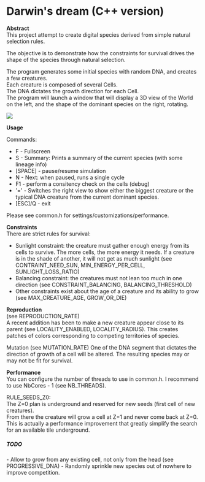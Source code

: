 Darwin's dream (C++ version)
=================

<b>Abstract</b><br/>
This project attempt to create digital species derived from simple natural selection rules.

The objective is to demonstrate how the constraints for survival drives the shape of the species through natural selection.

The program generates some initial species with random DNA, and creates a few creatures.<br/>
Each creature is composed of several Cells.<br/>
The DNA dictates the growth direction for each Cell.<br/>
The program will launch a window that will display a 3D view of the World on the left, and the shape of the dominant species on the right, rotating.

![](https://raw.github.com/benji/darwins-dream-cpp/master/docs/screenshot-3.png)

<b>Usage</b><br/>

Commands:
  * F - Fullscreen
  * S - Summary: Prints a summary of the current species (with some lineage info)
  * [SPACE] - pause/resume simulation
  * N - Next: when paused, runs a single cycle
  * F1 - perform a consitency check on the cells (debug)
  * '=' - Switches the right view to show either the biggest creature or the typical DNA creature from the current dominant species.
  * [ESC]/Q - exit

Please see common.h for settings/customizations/performance.

<b>Constraints</b><br/>
There are strict rules for survival:
  * Sunlight constraint: the creature must gather enough energy from its cells to survive. The more cells, the more energy it needs. If a creature is in the shade of another, it will not get as much sunlight (see CONTRAINT_NEED_SUN, MIN_ENERGY_PER_CELL, SUNLIGHT_LOSS_RATIO)
  * Balancing constraint: the creatures must not lean too much in one direction (see CONSTRAINT_BALANCING, BALANCING_THRESHOLD)
  * Other constraints exist about the age of a creature and its ability to grow (see MAX_CREATURE_AGE, GROW_OR_DIE)

<b>Reproduction</b><br/>
(see REPRODUCTION_RATE)<br/>
A recent addition has been to make a new creature appear close to its parent (see LOCALITY_ENABLED, LOCALITY_RADIUS). This creates patches of colors corresponding to competing territories of species.

Mutation (see MUTATION_RATE)
One of the DNA segment that dictates the direction of growth of a cell will be altered. The resulting species may or may not be fit for survival.

<b>Performance</b><br/>
You can configure the number of threads to use in common.h. I recommend to use NbCores - 1 (see NB_THREADS).

RULE_SEEDS_Z0:<br/>
The Z=0 plan is underground and reserved for new seeds (first cell of new creatures).<br/>
From there the creature will grow a cell at Z=1 and never come back at Z=0.<br/>
This is actually a performance improvement that greatly simplify the search for an available tile underground.

<h5>TODO</h5>
- Allow to grow from any existing cell, not only from the head (see PROGRESSIVE_DNA)
- Randomly sprinkle new species out of nowhere to improve competition. 
